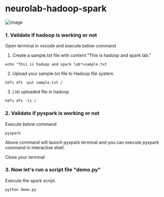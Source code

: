 # neurolab-hadoop-spark

![image](https://user-images.githubusercontent.com/115451707/196919992-edcfea8b-e3f6-4f35-9398-43be66b5622d.png)


### 1. Validate if hadoop is working or not

Open terminal in vscode and execute below command

1. Create a sample.txt file with content "This is hadoop and spark lab."
```
echo "This is hadoop and spark lab">sample.txt
```

2. Upload your sample.txt file to Hadoop file system
```
hdfs dfs -put sample.txt /
```

3. List uploaded file in hadoop 
```
hdfs dfs -ls /
```

### 2. Validate if pyspark is working or not

Execute below command
```
pyspark
```
Above command will launch pyspark terminal and you can execute pyspark command in interactive shell.

Close your terminal

### 3. Now let's run a script file "demo.py"

Execute the spark script. 
```
python demo.py
```
